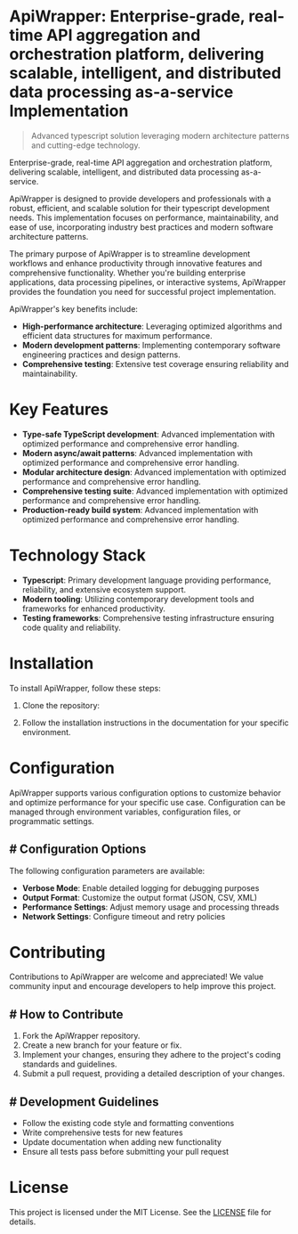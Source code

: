 <!-- fallback_ApiWrapper_20251019230116_24755 -->

# ApiWrapper: Enterprise-grade, real-time API aggregation and orchestration platform, delivering scalable, intelligent, and distributed data processing as-a-service Implementation
> Advanced typescript solution leveraging modern architecture patterns and cutting-edge technology.

Enterprise-grade, real-time API aggregation and orchestration platform, delivering scalable, intelligent, and distributed data processing as-a-service.

ApiWrapper is designed to provide developers and professionals with a robust, efficient, and scalable solution for their typescript development needs. This implementation focuses on performance, maintainability, and ease of use, incorporating industry best practices and modern software architecture patterns.

The primary purpose of ApiWrapper is to streamline development workflows and enhance productivity through innovative features and comprehensive functionality. Whether you're building enterprise applications, data processing pipelines, or interactive systems, ApiWrapper provides the foundation you need for successful project implementation.

ApiWrapper's key benefits include:

* **High-performance architecture**: Leveraging optimized algorithms and efficient data structures for maximum performance.
* **Modern development patterns**: Implementing contemporary software engineering practices and design patterns.
* **Comprehensive testing**: Extensive test coverage ensuring reliability and maintainability.

# Key Features

* **Type-safe TypeScript development**: Advanced implementation with optimized performance and comprehensive error handling.
* **Modern async/await patterns**: Advanced implementation with optimized performance and comprehensive error handling.
* **Modular architecture design**: Advanced implementation with optimized performance and comprehensive error handling.
* **Comprehensive testing suite**: Advanced implementation with optimized performance and comprehensive error handling.
* **Production-ready build system**: Advanced implementation with optimized performance and comprehensive error handling.

# Technology Stack

* **Typescript**: Primary development language providing performance, reliability, and extensive ecosystem support.
* **Modern tooling**: Utilizing contemporary development tools and frameworks for enhanced productivity.
* **Testing frameworks**: Comprehensive testing infrastructure ensuring code quality and reliability.

# Installation

To install ApiWrapper, follow these steps:

1. Clone the repository:


2. Follow the installation instructions in the documentation for your specific environment.

# Configuration

ApiWrapper supports various configuration options to customize behavior and optimize performance for your specific use case. Configuration can be managed through environment variables, configuration files, or programmatic settings.

## # Configuration Options

The following configuration parameters are available:

* **Verbose Mode**: Enable detailed logging for debugging purposes
* **Output Format**: Customize the output format (JSON, CSV, XML)
* **Performance Settings**: Adjust memory usage and processing threads
* **Network Settings**: Configure timeout and retry policies

# Contributing

Contributions to ApiWrapper are welcome and appreciated! We value community input and encourage developers to help improve this project.

## # How to Contribute

1. Fork the ApiWrapper repository.
2. Create a new branch for your feature or fix.
3. Implement your changes, ensuring they adhere to the project's coding standards and guidelines.
4. Submit a pull request, providing a detailed description of your changes.

## # Development Guidelines

* Follow the existing code style and formatting conventions
* Write comprehensive tests for new features
* Update documentation when adding new functionality
* Ensure all tests pass before submitting your pull request

# License

This project is licensed under the MIT License. See the [LICENSE](https://github.com/xxxPOUPOUxxx/ApiWrapper/blob/main/LICENSE) file for details.
